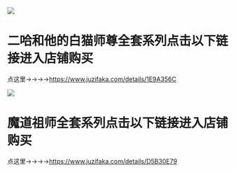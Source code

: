 <img src="https://picabstract-preview-ftn.weiyun.com/ftn_pic_abs_v3/8104d3efddf523560a7afacc87dd63b52320274d2f5754b6a9f4a6ef38e794b81a03513e4b23d3c9cbfddb25824ed7b5?pictype=scale&from=30111&version=3.3.3.3&uin=1035359959&fname=mmexport1603873068788.jpg&size=600">

# 二哈和他的白猫师尊全套系列点击以下链接进入店铺购买

点这里→→→→https://www.juzifaka.com/details/1E9A356C

<img src="https://picabstract-preview-ftn.weiyun.com/ftn_pic_abs_v3/345aa862c03151665f29070f1ef8cedb469f9985686ba7a221d95f6bd9a4a0c8f3141f8187531ca2daa9e9051d20292a?pictype=scale&from=30111&version=3.3.3.3&uin=1035359959&fname=mmexport1603873065100.jpg&size=600">

# 魔道祖师全套系列点击以下链接进入店铺购买

点这里→→→→https://www.juzifaka.com/details/D5B30E79
